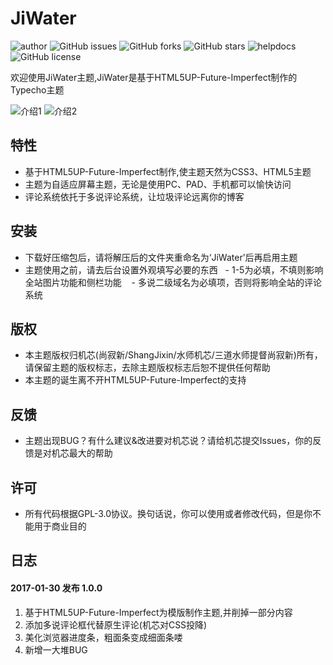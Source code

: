 # JiWater
![author](https://img.shields.io/badge/author-%E5%B0%9A%E5%AF%82%E6%96%B0-brightgreen.svg)
![GitHub issues](https://img.shields.io/github/issues/ShangJixin/Typecho-Theme-JiWater.svg)
![GitHub forks](https://img.shields.io/github/forks/ShangJixin/Typecho-Theme-JiWater.svg)
![GitHub stars](https://img.shields.io/github/stars/ShangJixin/Typecho-Theme-JiWater.svg)
![helpdocs](https://img.shields.io/badge/Docs-HELP-red.svg)
![GitHub license](https://img.shields.io/badge/license-GPL-blue.svg)

欢迎使用JiWater主题,JiWater是基于HTML5UP-Future-Imperfect制作的Typecho主题

![介绍1](https://ww2.sinaimg.cn/large/a15b4afegy1fc8k4o7xfmj20wo0ledj7)
![介绍2](https://ww2.sinaimg.cn/large/a15b4afegy1fc8k4poun3j20wo0le782)

## 特性
- 基于HTML5UP-Future-Imperfect制作,使主题天然为CSS3、HTML5主题
- 主题为自适应屏幕主题，无论是使用PC、PAD、手机都可以愉快访问
- 评论系统依托于多说评论系统，让垃圾评论远离你的博客

## 安装
- 下载好压缩包后，请将解压后的文件夹重命名为‘JiWater’后再启用主题
- 主题使用之前，请去后台设置外观填写必要的东西
    - 1-5为必填，不填则影响全站图片功能和侧栏功能
    - 多说二级域名为必填项，否则将影响全站的评论系统

## 版权
- 本主题版权归机芯(尚寂新/ShangJixin/水师机芯/三道水师提督尚寂新)所有，请保留主题的版权标志，去除主题版权标志后恕不提供任何帮助
- 本主题的诞生离不开HTML5UP-Future-Imperfect的支持

## 反馈
- 主题出现BUG？有什么建议&改进要对机芯说？请给机芯提交Issues，你的反馈是对机芯最大的帮助
 
## 许可
- 所有代码根据GPL-3.0协议。换句话说，你可以使用或者修改代码，但是你不能用于商业目的

## 日志

#### 2017-01-30 发布 1.0.0
1. 基于HTML5UP-Future-Imperfect为模版制作主题,并削掉一部分内容
1. 添加多说评论框代替原生评论(机芯对CSS投降)
1. 美化浏览器进度条，粗面条变成细面条喽
1. 新增一大堆BUG
